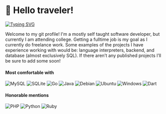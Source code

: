 # 👋 Hello traveler!

[![Typing SVG](https://readme-typing-svg.herokuapp.com?size=18&center=false&vCenter=true&width=420&lines=I'm+a+hobbist+with+a+lot+of+spare+time)](https://git.io/typing-svg)

Welcome to my git profile! I'm a mostly self taught software developer, but currently I am attending college. Getting a fulltime job is my goal as I currently do freelance work. Some examples of the projects I have experience working with would be: language interpreters, backend, and database (almost exclusively SQL). If there aren’t any published projects I’ll be sure to add some soon!


#### Most comfortable with
![MySQL](https://img.shields.io/badge/mysql-4479A1.svg?style=for-the-badge&logo=mysql&logoColor=white) 
![SQLite](https://img.shields.io/badge/sqlite-%2307405e.svg?style=for-the-badge&logo=sqlite&logoColor=white) 
![Go](https://img.shields.io/badge/go-%2300ADD8.svg?style=for-the-badge&logo=go&logoColor=white)
![Java](https://img.shields.io/badge/java-%23ED8B00.svg?style=for-the-badge&logo=openjdk&logoColor=white)
![Debian](https://img.shields.io/badge/Debian-D70A53?style=for-the-badge&logo=debian&logoColor=white)
![Ubuntu](https://img.shields.io/badge/Ubuntu-E95420?style=for-the-badge&logo=ubuntu&logoColor=white)
![Windows](https://img.shields.io/badge/Windows-0078D6?style=for-the-badge&logo=windows&logoColor=white)
![Dart](https://img.shields.io/badge/dart-%230175C2.svg?style=for-the-badge&logo=dart&logoColor=white)
#### Honorable mentions
![PHP](https://img.shields.io/badge/php-%23777BB4.svg?style=for-the-badge&logo=php&logoColor=white)
![Python](https://img.shields.io/badge/python-3670A0?style=for-the-badge&logo=python&logoColor=ffdd54)
![Ruby](https://img.shields.io/badge/ruby-%23CC342D.svg?style=for-the-badge&logo=ruby&logoColor=white)
